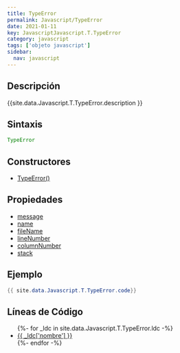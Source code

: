 ```yaml
---
title: TypeError
permalink: Javascript/TypeError
date: 2021-01-11
key: JavascriptJavascript.T.TypeError
category: javascript
tags: ['objeto javascript']
sidebar: 
  nav: javascript
---
```


## Descripción
{{site.data.Javascript.T.TypeError.description }}

## Sintaxis
~~~javascript
TypeError
~~~

## Constructores
* [TypeError()](/Javascript/TypeError/TypeError/)

## Propiedades
* [message](/Javascript/TypeError/message)
* [name](/Javascript/TypeError/name)
* [fileName](/Javascript/TypeError/fileName)
* [lineNumber](/Javascript/TypeError/lineNumber)
* [columnNumber](/Javascript/TypeError/columnNumber)
* [stack](/Javascript/TypeError/stack)

## Ejemplo
~~~java
{{ site.data.Javascript.T.TypeError.code}}
~~~

## Líneas de Código
<ul>
{%- for _ldc in site.data.Javascript.T.TypeError.ldc -%}
   <li>
       <a href="{{_ldc['url'] }}">{{ _ldc['nombre'] }}</a>
   </li>
{%- endfor -%}
</ul>

